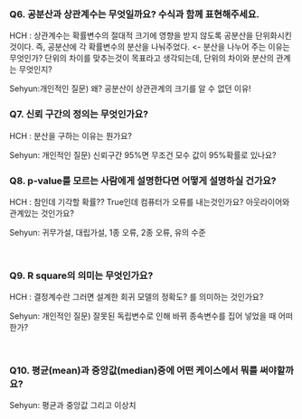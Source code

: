 ### Q6. 공분산과 상관계수는 무엇일까요? 수식과 함께 표현해주세요.

HCH : 상관계수는 확률변수의 절대적 크기에 영향을 받지 않도록 공분산을 단위화시킨 것이다. 즉, 공분산에 각 확률변수의 분산을 나눠주었다. <- 분산을 나누어 주는 이유는 무엇인가? 단위의 차이를 맞추는것이 목표라고 생각되는데, 단위의 차이와 분산의 관계는 무엇인지?

Sehyun:개인적인 질문) 왜? 공분산이 상관관계의 크기를 알 수 없던 이유!
<br>

### Q7. 신뢰 구간의 정의는 무엇인가요?

HCH : 분산을 구하는 이유는 뭔가요?

Sehyun: 개인적인 질문) 신뢰구간 95%면  무조건 모수 값이 95%확률로 있나요?
<br>


### Q8. p-value를 모르는 사람에게 설명한다면 어떻게 설명하실 건가요?

HCH : 참인데 기각할 확률?? True인데 컴퓨터가 오류를 내는것인가요? 아웃라이어와 관계있는 것인가요?

Sehyun: 귀무가설, 대립가설, 1종 오류, 2종 오류, 유의 수준

<br>

### Q9.  R square의 의미는 무엇인가요?

HCH : 결정계수란 그러면 설계한 회귀 모델의 정확도? 를 의미하는 것인가요?

Sehyun: 개인적인 질문) 잘못된 독립변수로 인해 바뀌 종속변수를 집어 넣었을 때 어떠한가?

<br>

### Q10. 평균(mean)과 중앙값(median)중에 어떤 케이스에서 뭐를 써야할까요?



Sehyun: 평균과 중앙값 그리고 이상치
